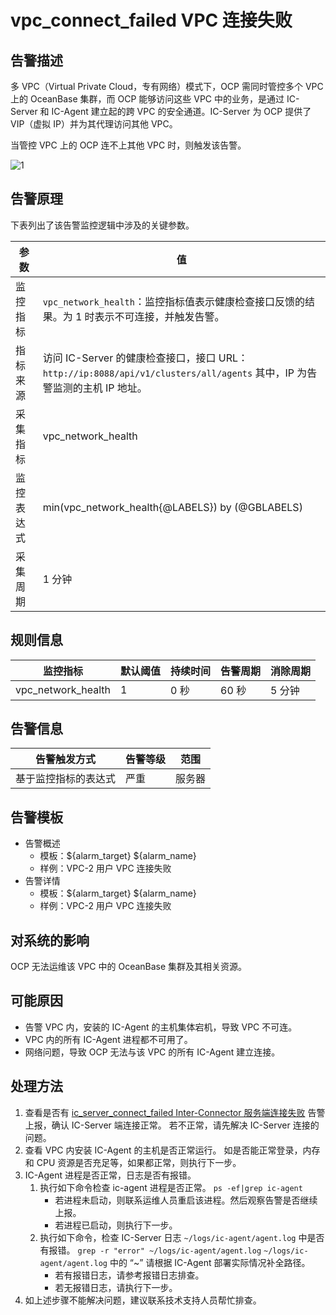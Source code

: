 # vpc_connect_failed VPC 连接失败

## 告警描述

多 VPC（Virtual Private Cloud，专有网络）模式下，OCP 需同时管控多个 VPC 上的 OceanBase 集群，而 OCP 能够访问这些 VPC 中的业务，是通过 IC-Server 和 IC-Agent 建立起的跨 VPC 的安全通道。IC-Server 为 OCP 提供了 VIP（虚拟 IP）并为其代理访问其他 VPC。

当管控 VPC 上的 OCP 连不上其他 VPC 时，则触发该告警。

![1](https://obbusiness-private.oss-cn-shanghai.aliyuncs.com/doc/img/ocp/VPC%E8%BF%9E%E6%8E%A5%E5%A4%B1%E8%B4%A5.png)

## 告警原理

下表列出了该告警监控逻辑中涉及的关键参数。

| **参数** | **值** |
| --- | --- |
| 监控指标 | `vpc_network_health`：监控指标值表示健康检查接口反馈的结果。为 1 时表示不可连接，并触发告警。 |
| 指标来源 | 访问 IC-Server 的健康检查接口，接口 URL：`http://ip:8088/api/v1/clusters/all/agents` 其中，IP 为告警监测的主机 IP 地址。 |
| 采集指标 | vpc_network_health |
| 监控表达式 | min(vpc_network_health{@LABELS}) by (@GBLABELS) |
| 采集周期 | 1 分钟 |

## 规则信息

| **监控指标** | **默认阈值** | **持续时间** | **告警周期** | **消除周期** |
| --- | --- | --- | --- | --- |
| vpc_network_health | 1 | 0 秒 | 60 秒  | 5 分钟 |

## 告警信息

| **告警触发方式** | **告警等级** | **范围** |
| --- | --- | --- |
| 基于监控指标的表达式 | 严重 | 服务器 |

## 告警模板

* 告警概述
  * 模板：\${alarm_target} ${alarm_name}
  * 样例：VPC-2 用户 VPC 连接失败
* 告警详情
  * 模板：\${alarm_target} ${alarm_name}
  * 样例：VPC-2 用户 VPC 连接失败

## 对系统的影响

OCP 无法运维该 VPC 中的 OceanBase 集群及其相关资源。

## 可能原因

* 告警 VPC 内，安装的 IC-Agent 的主机集体宕机，导致 VPC 不可连。
* VPC 内的所有 IC-Agent 进程都不可用了。
* 网络问题，导致 OCP 无法与该 VPC 的所有 IC-Agent 建立连接。

## 处理方法

1. 查看是否有 [ic_server_connect_failed Inter-Connector 服务端连接失败](25.ic_server_connect_failed-ic-server-connect-failed.md) 告警上报，确认 IC-Server 端连接正常。
   若不正常，请先解决 IC-Server 连接的问题。
2. 查看 VPC 内安装 IC-Agent 的主机是否正常运行。
   如是否能正常登录，内存和 CPU 资源是否充足等，如果都正常，则执行下一步。
3. IC-Agent 进程是否正常，日志是否有报错。
   1. 执行如下命令检查 ic-agent 进程是否正常。
   `ps -ef|grep ic-agent`
      * 若进程未启动，则联系运维人员重启该进程。然后观察告警是否继续上报。
      * 若进程已启动，则执行下一步。
   2. 执行如下命令，检查 IC-Server 日志 `~/logs/ic-agent/agent.log` 中是否有报错。
   `grep -r "error" ~/logs/ic-agent/agent.log`
   `~/logs/ic-agent/agent.log` 中的 “~” 请根据 IC-Agent 部署实际情况补全路径。
      * 若有报错日志，请参考报错日志排查。
      * 若无报错日志，请执行下一步。
4. 如上述步骤不能解决问题，建议联系技术支持人员帮忙排查。
